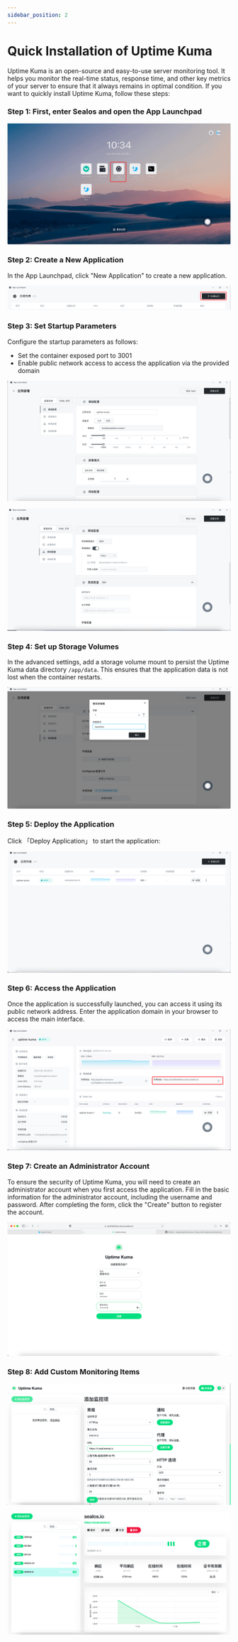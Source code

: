 ```yaml
---
sidebar_position: 2
---
```


# Quick Installation of Uptime Kuma

Uptime Kuma is an open-source and easy-to-use server monitoring tool. It helps you monitor the real-time status, response time, and other key metrics of your server to ensure that it always remains in optimal condition. If you want to quickly install Uptime Kuma, follow these steps:

### Step 1: First, enter Sealos and open the App Launchpad

![](./images/uptimekuma_img-1.png)

### Step 2: Create a New Application

In the App Launchpad, click "New Application" to create a new application.

![](./images/uptimekuma_img-2.png)

### Step 3: Set Startup Parameters

Configure the startup parameters as follows:

- Set the container exposed port to 3001
- Enable public network access to access the application via the provided domain

![](./images/uptimekuma_img-3.png)

![](./images/uptimekuma_img-4.png)

### Step 4: Set up Storage Volumes

In the advanced settings, add a storage volume mount to persist the Uptime Kuma data directory `/app/data`. This ensures that the application data is not lost when the container restarts.

![](./images/uptimekuma_img-5.png)

### Step 5: Deploy the Application

Click 「Deploy Application」 to start the application:

![](./images/uptimekuma_img-6.png)

### Step 6: Access the Application

Once the application is successfully launched, you can access it using its public network address. Enter the application domain in your browser to access the main interface.

![](./images/uptimekuma_img-7.png)

### Step 7: Create an Administrator Account

To ensure the security of Uptime Kuma, you will need to create an administrator account when you first access the application. Fill in the basic information for the administrator account, including the username and password. After completing the form, click the "Create" button to register the account.

![](./images/uptimekuma_img-8.png)

### Step 8: Add Custom Monitoring Items

![](./images/uptimekuma_img-9.png)

![](./images/uptimekuma_img-10.png)